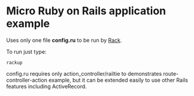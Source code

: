 # Micro Ruby on Rails application example

Uses only one file **config.ru**
to be run by [Rack](https://github.com/rack/rack).

To run just type:
```
rackup
```

config.ru requires only action_controller/railtie to demonstrates route-controller-action example, but it can be extended easily to use other Rails features including ActiveRecord.
